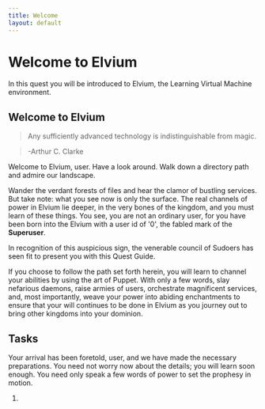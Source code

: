 ```yaml
---
title: Welcome
layout: default
---
```


# Welcome to Elvium

In this quest you will be introduced to Elvium, the Learning Virtual Machine environment.

## Welcome to Elvium

> Any sufficiently advanced technology is indistinguishable from magic.

> -Arthur C. Clarke

Welcome to Elvium, user. Have a look around. Walk down a directory path and admire our landscape.

<!--
We'll need to have a few interesting files and directory structures already in place.
-->

Wander the verdant forests of files and hear the clamor of bustling services. But take note: what you see now is only the surface. The real channels of power in Elvium lie deeper, in the very bones of the kingdom, and you must learn of these things. You see, you are not an ordinary user, for you have been born into the Elvium with a user id of '0', the fabled mark of the **Superuser**.

In recognition of this auspicious sign, the venerable council of Sudoers has seen fit to present you with this Quest Guide.

If you choose to follow the path set forth herein, you will learn to channel your abilities by using the art of Puppet. With only a few words, slay nefarious daemons, raise armies of users, orchestrate magnificent services, and, most importantly, weave your power into abiding enchantments to ensure that your will continues to be done in Elvium as you journey out to bring other kingdoms into your dominion.

## Tasks

Your arrival has been foretold, user, and we have made the necessary preparations. You need not worry now about the details; you will learn soon enough. You need only speak a few words of power to set the prophesy in motion.

1.
<!--
Wow example?
-->